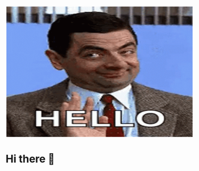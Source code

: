 <p align = "center">
  <img src = "https://github.com/Hariom1509/Hariom1509/blob/main/resources/bean.gif" width = "500" height = "350">
  </p>



# Hi there 👋

